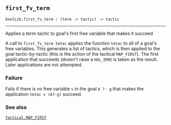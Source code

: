 ## `first_fv_term`

``` hol4
boolLib.first_fv_term : (term -> tactic) -> tactic
```

------------------------------------------------------------------------

Applies a term-tactic to goal's first free variable that makes it
succeed

A call to `first_fv_term tmtac` applies the function `tmtac` to all of a
goal's free variables. This generates a list of tactics, which is then
applied to the goal tactic-by-tactic (this is the action of the tactical
`MAP_FIRST`). The first application that succeeds (doesn't raise a
`HOL_ERR`) is taken as the result. Later applications are not attempted.

### Failure

Fails if there is no free variable `v` in the goal `A ?- g` that makes
the application `tmtac v (A?-g)` succeed.

### See also

[`Tactical.MAP_FIRST`](#Tactical.MAP_FIRST)
